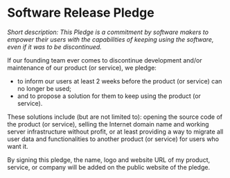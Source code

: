 Software Release Pledge
=======================

*Short description: This Pledge is a commitment by software makers to empower their users with the capabilities of keeping using the software, even if it was to be discontinued.*

If our founding team ever comes to discontinue development and/or maintenance of our product (or service), we pledge:
- to inform our users at least 2 weeks before the product (or service) can no longer be used;
- and to propose a solution for them to keep using the product (or service).

These solutions include (but are not limited to): opening the source code of the product (or service), selling the Internet domain name and working server infrastructure without profit, or at least providing a way to migrate all user data and functionalities to another product (or service) for users who want it.

By signing this pledge, the name, logo and website URL of my product, service, or company will be added on the public website of the pledge.